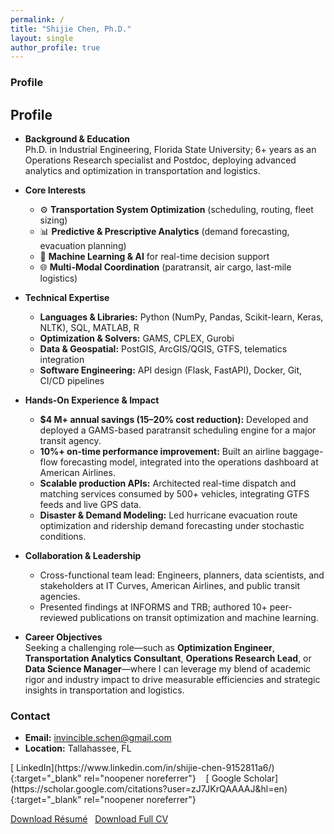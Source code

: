```yaml
---
permalink: /
title: "Shijie Chen, Ph.D."
layout: single
author_profile: true
---
```


### Profile

## Profile

- **Background & Education**  
  Ph.D. in Industrial Engineering, Florida State University; 6+ years as an Operations Research specialist and Postdoc, deploying advanced analytics and optimization in transportation and logistics.

- **Core Interests**  
  - ⚙️ **Transportation System Optimization** (scheduling, routing, fleet sizing)  
  - 📊 **Predictive & Prescriptive Analytics** (demand forecasting, evacuation planning)  
  - 🤖 **Machine Learning & AI** for real-time decision support  
  - 🌐 **Multi-Modal Coordination** (paratransit, air cargo, last-mile logistics)

- **Technical Expertise**  
  - **Languages & Libraries:** Python (NumPy, Pandas, Scikit-learn, Keras, NLTK), SQL, MATLAB, R  
  - **Optimization & Solvers:** GAMS, CPLEX, Gurobi  
  - **Data & Geospatial:** PostGIS, ArcGIS/QGIS, GTFS, telematics integration  
  - **Software Engineering:** API design (Flask, FastAPI), Docker, Git, CI/CD pipelines

- **Hands-On Experience & Impact**  
  - **\$4 M+ annual savings (15–20% cost reduction):** Developed and deployed a GAMS-based paratransit scheduling engine for a major transit agency.  
  - **10%+ on-time performance improvement:** Built an airline baggage-flow forecasting model, integrated into the operations dashboard at American Airlines.  
  - **Scalable production APIs:** Architected real-time dispatch and matching services consumed by 500+ vehicles, integrating GTFS feeds and live GPS data.  
  - **Disaster & Demand Modeling:** Led hurricane evacuation route optimization and ridership demand forecasting under stochastic conditions.

- **Collaboration & Leadership**  
  - Cross-functional team lead: Engineers, planners, data scientists, and stakeholders at IT Curves, American Airlines, and public transit agencies.  
  - Presented findings at INFORMS and TRB; authored 10+ peer-reviewed publications on transit optimization and machine learning.

- **Career Objectives**  
  Seeking a challenging role—such as **Optimization Engineer**, **Transportation Analytics Consultant**, **Operations Research Lead**, or **Data Science Manager**—where I can leverage my blend of academic rigor and industry impact to drive measurable efficiencies and strategic insights in transportation and logistics.  


### Contact

- **Email:** [invincible.schen@gmail.com](mailto:invincible.schen@gmail.com)
- **Location:** Tallahassee, FL


<span class="social-links">
  [<i class="fab fa-linkedin"></i> LinkedIn](https://www.linkedin.com/in/shijie-chen-9152811a6/){:target="_blank" rel="noopener noreferrer"}
  &nbsp;&nbsp;
  [<i class="ai ai-google-scholar-square"></i> Google Scholar](https://scholar.google.com/citations?user=zJ7JKrQAAAAJ&hl=en){:target="_blank" rel="noopener noreferrer"}
</span>


<br/>

<a href="{{ site.baseurl }}/files/Resume.pdf" class="btn btn--primary">Download Résumé</a>
&nbsp;
<a href="{{ site.baseurl }}/files/cv.pdf" class="btn btn--inverse">Download Full CV</a>
